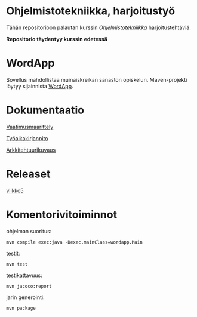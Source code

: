 # Ohjelmistotekniikka, harjoitustyö

Tähän repositorioon palautan kurssin *Ohjelmistotekniikka* harjoitustehtäviä.

**Repositorio täydentyy kurssin edetessä**

# WordApp

Sovellus mahdollistaa muinaiskreikan sanaston opiskelun. Maven-projekti löytyy sijainnista [WordApp](https://github.com/jobpurho/ot-harjoitustyo/tree/master/WordApp).

# Dokumentaatio

[Vaatimusmaarittely](https://github.com/jobpurho/ot-harjoitustyo/tree/master/dokumentointi/vaatimusmaarittely.md)

[Työaikakirjanpito](https://github.com/jobpurho/ot-harjoitustyo/tree/master/dokumentointi/tuntikirjanpito.md)

[Arkkitehtuurikuvaus](https://github.com/jobpurho/ot-harjoitustyo/tree/master/dokumentointi/arkkitehtuuri.md)

# Releaset
[viikko5](https://github.com/jobpurho/ot-harjoitustyo/releases/tag/viikko5)

# Komentorivitoiminnot
ohjelman suoritus:
```
mvn compile exec:java -Dexec.mainClass=wordapp.Main
```

testit:
```
mvn test
```

testikattavuus:
```
mvn jacoco:report
```

jarin generointi:
```
mvn package
```